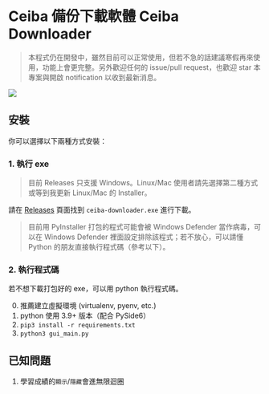 # Ceiba 備份下載軟體 Ceiba Downloader

> 本程式仍在開發中，雖然目前可以正常使用，但若不急的話建議寒假再來使用，功能上會更完整。另外歡迎任何的 issue/pull request，也歡迎 star 本專案與開啟 notification 以收到最新消息。

![](https://i.imgur.com/TVY3uUD.gif)

## 安裝


你可以選擇以下兩種方式安裝：

### 1. 執行 exe

> 目前 Releases 只支援 Windows。Linux/Mac 使用者請先選擇第二種方式或等到我更新 Linux/Mac 的 Installer。

請在 [Releases](https://github.com/jameshwc/Ceiba-Downloader/releases) 頁面找到 `ceiba-downloader.exe` 進行下載。

> 目前用 PyInstaller 打包的程式可能會被 Windows Defender 當作病毒，可以在 Windows Defender 裡面設定排除該程式；若不放心，可以請懂 Python 的朋友直接執行程式碼（參考以下）。

### 2. 執行程式碼

若不想下載打包好的 exe，可以用 python 執行程式碼。

0. 推薦建立虛擬環境 (virtualenv, pyenv, etc.)
1. python 使用 3.9+ 版本（配合 PySide6）
2. `pip3 install -r requirements.txt`
3. `python3 gui_main.py`

## 已知問題

1. 學習成績的`顯示`/`隱藏`會進無限迴圈